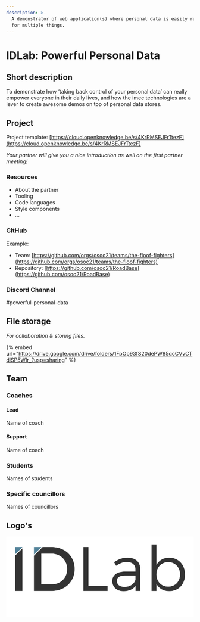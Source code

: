 ```yaml
---
description: >-
  A demonstrator of web application(s) where personal data is easily repurposed
  for multiple things.
---
```


# IDLab: Powerful Personal Data

## Short description

To demonstrate how ‘taking back control of your personal data’ can really empower everyone in their daily lives, and how the imec technologies are a lever to create awesome demos on top of personal data stores.

## Project

Project template: [https://cloud.openknowledge.be/s/4KrRMSEJFrTtezF](https://cloud.openknowledge.be/s/4KrRMSEJFrTtezF)

_Your partner will give you a nice introduction as well on the first partner meeting!_

### Resources

* About the partner
* Tooling
* Code languages
* Style components
* ...

### GitHub

Example:

* Team: [https://github.com/orgs/osoc21/teams/the-floof-fighters](https://github.com/orgs/osoc21/teams/the-floof-fighters)
* Repository: [https://github.com/osoc21/RoadBase](https://github.com/osoc21/RoadBase)

### **Discord Channel**

\#powerful-personal-data

## File storage

_For collaboration & storing files._&#x20;

{% embed url="https://drive.google.com/drive/folders/1FpOp93fS20dePW85qcCVvCTdlSP5WIr_?usp=sharing" %}

## Team

### Coaches

#### Lead

Name of coach

#### Support

Name of coach

### Students

Names of students

### Specific councillors

Names of councillors

## Logo's

![IDLab Logo SVG](../.gitbook/assets/logo-idlab.svg)

